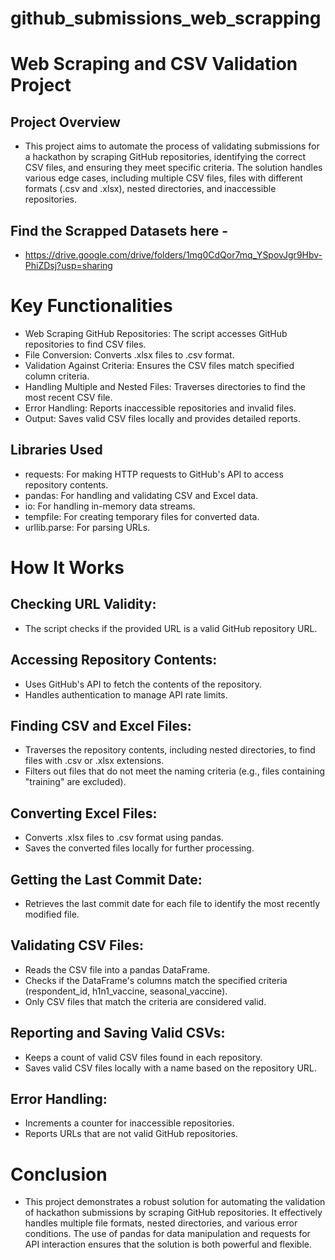 # github_submissions_web_scrapping

# Web Scraping and CSV Validation Project

## Project Overview

- This project aims to automate the process of validating submissions for a hackathon by scraping GitHub repositories, identifying the correct CSV files, and ensuring they meet specific criteria. The solution handles various edge cases, including multiple CSV files, files with different formats (.csv and .xlsx), nested directories, and inaccessible repositories.

## Find the Scrapped Datasets here - 
- https://drive.google.com/drive/folders/1mg0CdQor7mq_YSpovJgr9Hbv-PhiZDsj?usp=sharing

# Key Functionalities
- Web Scraping GitHub Repositories: The script accesses GitHub repositories to find CSV files.
- File Conversion: Converts .xlsx files to .csv format.
- Validation Against Criteria: Ensures the CSV files match specified column criteria.
- Handling Multiple and Nested Files: Traverses directories to find the most recent CSV file.
- Error Handling: Reports inaccessible repositories and invalid files.
- Output: Saves valid CSV files locally and provides detailed reports.

## Libraries Used
- requests: For making HTTP requests to GitHub's API to access repository contents.
- pandas: For handling and validating CSV and Excel data.
- io: For handling in-memory data streams.
- tempfile: For creating temporary files for converted data.
- urllib.parse: For parsing URLs.

# How It Works

## Checking URL Validity:

- The script checks if the provided URL is a valid GitHub repository URL.

## Accessing Repository Contents:

- Uses GitHub's API to fetch the contents of the repository.
- Handles authentication to manage API rate limits.

## Finding CSV and Excel Files:

- Traverses the repository contents, including nested directories, to find files with .csv or .xlsx extensions.
- Filters out files that do not meet the naming criteria (e.g., files containing "training" are excluded).

## Converting Excel Files:

- Converts .xlsx files to .csv format using pandas.
- Saves the converted files locally for further processing.

## Getting the Last Commit Date:

- Retrieves the last commit date for each file to identify the most recently modified file.

## Validating CSV Files:

- Reads the CSV file into a pandas DataFrame.
- Checks if the DataFrame's columns match the specified criteria (respondent_id, h1n1_vaccine, seasonal_vaccine).
- Only CSV files that match the criteria are considered valid.

## Reporting and Saving Valid CSVs:

- Keeps a count of valid CSV files found in each repository.
- Saves valid CSV files locally with a name based on the repository URL.

## Error Handling:

- Increments a counter for inaccessible repositories.
- Reports URLs that are not valid GitHub repositories.


# Conclusion
- This project demonstrates a robust solution for automating the validation of hackathon submissions by scraping GitHub repositories. It effectively handles multiple file formats, nested directories, and various error conditions. The use of pandas for data manipulation and requests for API interaction ensures that the solution is both powerful and flexible.
